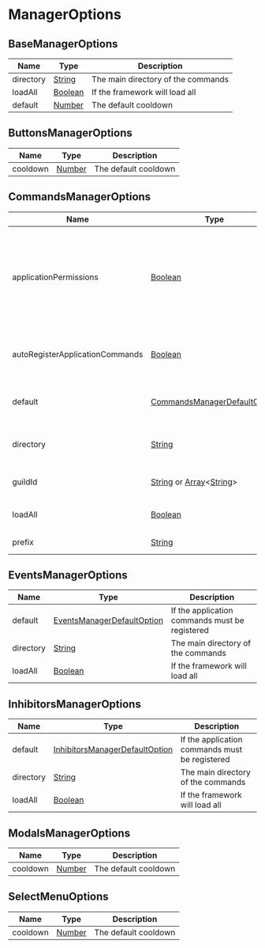 # ManagerOptions

## BaseManagerOptions

| Name      | Type                                                                                          | Description                        |
| --------- | --------------------------------------------------------------------------------------------- | ---------------------------------- |
| directory | [String](https://developer.mozilla.org/docs/Web/JavaScript/Reference/Global_Objects/String)   | The main directory of the commands |
| loadAll   | [Boolean](https://developer.mozilla.org/docs/Web/JavaScript/Reference/Global_Objects/Boolean) | If the framework will load all     |
| default   | [Number](https://developer.mozilla.org/docs/Web/JavaScript/Reference/Global_Objects/Number)   | The default cooldown               |

## ButtonsManagerOptions

| Name     | Type                                                                                        | Description          |
| -------- | ------------------------------------------------------------------------------------------- | -------------------- |
| cooldown | [Number](https://developer.mozilla.org/docs/Web/JavaScript/Reference/Global_Objects/Number) | The default cooldown |

## CommandsManagerOptions

| Name                            | Type                                                                                                                                                                                                                                                                                    | Description                                                                             |
| ------------------------------- | --------------------------------------------------------------------------------------------------------------------------------------------------------------------------------------------------------------------------------------------------------------------------------------- | --------------------------------------------------------------------------------------- |
| applicationPermissions          | [Boolean](https://developer.mozilla.org/docs/Web/JavaScript/Reference/Global_Objects/Boolean)                                                                                                                                                                                           | If the permissions for app commands must be required (only available if guildId is set) |
| autoRegisterApplicationCommands | [Boolean](https://developer.mozilla.org/docs/Web/JavaScript/Reference/Global_Objects/Boolean)                                                                                                                                                                                           | If the application commands must be registered                                          |
| default                         | [CommandsManagerDefaultOption](./ManagersDefaultOptions.md#commandsmanagerdefaultoptions)                                                                                                                                                                                               | The main directory of the commands                                                      |
| directory                       | [String](https://developer.mozilla.org/docs/Web/JavaScript/Reference/Global_Objects/String)                                                                                                                                                                                             | The main directory of the commands                                                      |
| guildId                         | [String](https://developer.mozilla.org/docs/Web/JavaScript/Reference/Global_Objects/String) or [Array](hthttps://developer.mozilla.org/docs/Web/JavaScript/Reference/Global_Objects/Array)<[String](https://developer.mozilla.org/docs/Web/JavaScript/Reference/Global_Objects/String)> | The guild to register commands                                                          |
| loadAll                         | [Boolean](https://developer.mozilla.org/docs/Web/JavaScript/Reference/Global_Objects/Boolean)                                                                                                                                                                                           | If the framework will load all                                                          |
| prefix                          | [String](https://developer.mozilla.org/docs/Web/JavaScript/Reference/Global_Objects/String)                                                                                                                                                                                             | The prefix for the bot                                                                  |

## EventsManagerOptions

| Name      | Type                                                                                          | Description                                    |
| --------- | --------------------------------------------------------------------------------------------- | ---------------------------------------------- |
| default   | [EventsManagerDefaultOption](./ManagersDefaultOptions.md#eventsmanagerdefaultoptions)         | If the application commands must be registered |
| directory | [String](https://developer.mozilla.org/docs/Web/JavaScript/Reference/Global_Objects/String)   | The main directory of the commands             |
| loadAll   | [Boolean](https://developer.mozilla.org/docs/Web/JavaScript/Reference/Global_Objects/Boolean) | If the framework will load all                 |

## InhibitorsManagerOptions

| Name      | Type                                                                                          | Description                                    |
| --------- | --------------------------------------------------------------------------------------------- | ---------------------------------------------- |
| default   | [InhibitorsManagerDefaultOption](./ManagersDefaultOptions.md#inhibitorsmanagerdefaultoptions) | If the application commands must be registered |
| directory | [String](https://developer.mozilla.org/docs/Web/JavaScript/Reference/Global_Objects/String)   | The main directory of the commands             |
| loadAll   | [Boolean](https://developer.mozilla.org/docs/Web/JavaScript/Reference/Global_Objects/Boolean) | If the framework will load all                 |

## ModalsManagerOptions

| Name     | Type                                                                                        | Description          |
| -------- | ------------------------------------------------------------------------------------------- | -------------------- |
| cooldown | [Number](https://developer.mozilla.org/docs/Web/JavaScript/Reference/Global_Objects/Number) | The default cooldown |

## SelectMenuOptions

| Name     | Type                                                                                        | Description          |
| -------- | ------------------------------------------------------------------------------------------- | -------------------- |
| cooldown | [Number](https://developer.mozilla.org/docs/Web/JavaScript/Reference/Global_Objects/Number) | The default cooldown |
